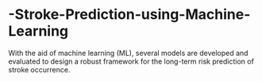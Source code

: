# -Stroke-Prediction-using-Machine-Learning
With the aid of machine learning (ML), several models are developed and evaluated to design a robust framework for the long-term risk prediction of stroke occurrence.
